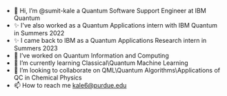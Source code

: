 - 👋 Hi, I’m @sumit-kale a Quantum Software Support Engineer at IBM Quantum
- ✨ I've also worked as a Quantum Applications intern with IBM Quantum in Summers 2022
- ✨ I came back to IBM as a Quantum Applications Research intern in Summers 2023 
- 👀 I’ve worked on Quantum Information and Computing
- 🌱 I’m currently learning Classical\Quantum Machine Learning
- 💞️ I’m looking to collaborate on QML\Quantum Algorithms\Applications of QC in Chemical Physics
- 📫 How to reach me kale6@purdue.edu 

<!---
sumit-kale/sumit-kale is a ✨ special ✨ repository because its `README.md` (this file) appears on your GitHub profile.
You can click the Preview link to take a look at your changes.
--->
